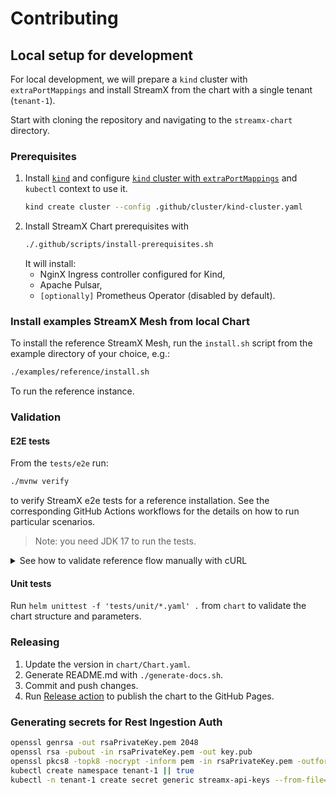 # Contributing

## Local setup for development
For local development, we will prepare a `kind` cluster with `extraPortMappings` and install StreamX from the chart with a single tenant (`tenant-1`).

Start with cloning the repository and navigating to the `streamx-chart` directory.

### Prerequisites
1. Install [`kind`](https://kind.sigs.k8s.io/docs/user/quick-start/#installation) and configure [`kind` cluster with `extraPortMappings`](https://kind.sigs.k8s.io/docs/user/ingress/#create-cluster) and `kubectl` context to use it.
   ```bash
   kind create cluster --config .github/cluster/kind-cluster.yaml
   ```
2. Install StreamX Chart prerequisites with
   ```bash
   ./.github/scripts/install-prerequisites.sh
   ```
   It will install:
   - NginX Ingress controller configured for Kind,
   - Apache Pulsar,
   - `[optionally]` Prometheus Operator (disabled by default).

### Install examples StreamX Mesh from local Chart

To install the reference StreamX Mesh, run the `install.sh` script from the example directory of your choice, e.g.:

```bash
./examples/reference/install.sh
```

To run the reference instance.

### Validation

#### E2E tests

From the `tests/e2e` run:
```bash
./mvnw verify
```
to verify StreamX e2e tests for a reference installation. See the corresponding GitHub Actions workflows for the details on how to run particular scenarios.

> Note: you need JDK 17 to run the tests.

<details>
<summary>See how to validate reference flow manually with cURL</summary>
<p>

Refresh the Ingestion Service schema by calling:
```bash
curl -X 'GET' \
  'http://reference-api.127.0.0.1.nip.io/publications/v1/schema' \
  -H 'accept: */*'
```

It should return an array of available publication types.

Run the command below to publish a new page:

```bash
curl -X 'PUT' \
  'http://reference-api.127.0.0.1.nip.io/publications/v1/pages/test.html' \
  -H 'accept: */*' \
  -H 'Content-Type: application/json' \
  -d '{
  "content": {"bytes": "<h1>Hello StreamX!</h1>"}
}'
```

Open in the browser [reference.127.0.0.1.nip.io/test.html](http://reference.127.0.0.1.nip.io/test.html).
</p>
</details>

#### Unit tests

Run `helm unittest -f 'tests/unit/*.yaml' .` from `chart` to validate the chart structure and parameters.

### Releasing

1. Update the version in `chart/Chart.yaml`.
2. Generate README.md with `./generate-docs.sh`.
3. Commit and push changes.
4. Run [Release action](https://github.com/streamx-dev/streamx-chart/actions/workflows/release-publish-chart.yaml) to publish the chart to the GitHub Pages.

### Generating secrets for Rest Ingestion Auth

```bash
openssl genrsa -out rsaPrivateKey.pem 2048
openssl rsa -pubout -in rsaPrivateKey.pem -out key.pub
openssl pkcs8 -topk8 -nocrypt -inform pem -in rsaPrivateKey.pem -outform pem -out key.pem
kubectl create namespace tenant-1 || true
kubectl -n tenant-1 create secret generic streamx-api-keys --from-file=./key.pem --from-file=./key.pub
```
